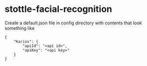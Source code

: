 # stottle-facial-recognition

Create a default.json file in config directory with contents that look something like

```
{
    "Karios": {
        "apiId": "<api id>",
        "apiKey": "<api key>"
    }
}
```